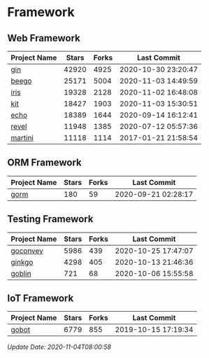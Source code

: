 # Framework

## Web Framework
| Project Name | Stars | Forks | Last Commit |
| ------------ | ----- | ----- | ----------- |
| [gin](https://github.com/gin-gonic/gin) | 42920 | 4925 | 2020-10-30 23:20:47 |
| [beego](https://github.com/astaxie/beego) | 25171 | 5004 | 2020-11-03 14:49:59 |
| [iris](https://github.com/kataras/iris) | 19328 | 2128 | 2020-11-02 16:48:08 |
| [kit](https://github.com/go-kit/kit) | 18427 | 1903 | 2020-11-03 15:30:51 |
| [echo](https://github.com/labstack/echo) | 18389 | 1644 | 2020-09-14 16:12:41 |
| [revel](https://github.com/revel/revel) | 11948 | 1385 | 2020-07-12 05:57:36 |
| [martini](https://github.com/go-martini/martini) | 11118 | 1114 | 2017-01-21 21:58:54 |

## ORM Framework
| Project Name | Stars | Forks | Last Commit |
| ------------ | ----- | ----- | ----------- |
| [gorm](https://github.com/jinzhu/gorm) | 180 | 59 | 2020-09-21 02:28:17 |

## Testing Framework
| Project Name | Stars | Forks | Last Commit |
| ------------ | ----- | ----- | ----------- |
| [goconvey](https://github.com/smartystreets/goconvey) | 5986 | 439 | 2020-10-25 17:47:07 |
| [ginkgo](https://github.com/onsi/ginkgo) | 4298 | 405 | 2020-10-13 21:46:36 |
| [goblin](https://github.com/franela/goblin) | 721 | 68 | 2020-10-06 15:55:58 |

## IoT Framework
| Project Name | Stars | Forks | Last Commit |
| ------------ | ----- | ----- | ----------- |
| [gobot](https://github.com/hybridgroup/gobot) | 6779 | 855 | 2019-10-15 17:19:34 |

*Update Date: 2020-11-04T08:00:58*